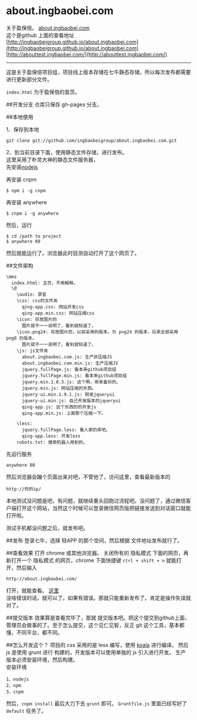 about.ingbaobei.com
===================

关于盈保倍。 [about.ingbaobei.com](http://about.ingbaobei.com/index.html)  
这个是github 上面的查看地址 [http://ingbaobeigroup.github.io/about.ingbaobei.com](http://ingbaobeigroup.github.io/about.ingbaobei.com)   [http://abouttest.ingbaobei.com/](http://abouttest.ingbaobei.com/)  

------

这是关于盈保倍项目组，项目线上版本存储在七牛静态存储，所以每次发布都需要进行更新部分文件。

```index.html``` 为于盈保倍的首页。


##开发分支
仓库只保存 gh-pages 分支。


##本地使用

1、保存到本地  
```
git clone git://github.com/ingbaobeigroup/about.ingbaobei.com.git  
```

2、到当前目录下面，使用静态文件存储，进行发布。  
这里采用了朴灵大神的静态文件服务器，  
先安装[nodejs](http://nodejs.org/)  

再安装 cnpm
```
$ npm i -g cnpm
```

再安装 anywhere
```
$ cnpm i -g anywhere
```

然后，运行
```
$ cd /path to project
$ anywhere 80
```

然后就能运行了。浏览器此时目测自动打开了这个网页了。

##文件架构
```
\mms
  index.html: 主页，不用解释。
  \@
    \audio: 录音
    \css: css的文件夹
      qing-app.css: 网站开发css
      qing-app.min.css: 网站压缩css
    \icon: 存放图片的
      图片就不一一说明了，看到就知道了。
    \icon.png24: 存放图片的，以前采用的版本，为 png24 的版本，后来全部采用 png8 的版本。
      图片就不一一说明了，看到就知道了。
    \js: js文件夹
      about.ingbaobei.com.js: 生产非压缩JS
      about.ingbaobei.com.min.js: 生产压缩JS
      jquery.fullPage.js: 看本来github项目组
      jquery.fullPage.min.js: 看本来github项目组
      jquery.min.1.8.3.js: 这个啊，用来备份的。
      jquery.min.js: 网站压缩的东西。
      jquery-ui.min.1.9.1.js: 刚发jqueryui
      jquery-ui.min.js: 自己开发版本的jqueryui
      qing-app.js: 这个东西的的开发js
      qing-app.min.js: 上面那个压缩一下。

    \less:
      jquery.fullPage.less: 看人家的库吧。
      qing-app.less: 开发less
    robots.txt: 搜索机器人用到的。
```




先运行服务
```
anywhere 80
```
然后浏览器会蹦个页面出来对吧，不管他了，访问这里，查看最新版本的
```
http://你的ip/
```


本地测试没问题是吧，有问题，就继续重头回跑过流程吧。没问题了，通过微信客户端打开这个网站，当然这个时候可以登录微信网页版把链接发送到对话窗口就能打开啦。

测试手机都没问题之后，就发布吧。

##发布
登录七牛，选择 轻APP 的那个空间，然后根据 文件地址发布就行了。

##查看效果
打开 chrome 或其他浏览器。
关闭所有的 隐私模式 下面的网页，再新打开一个 隐私模式 的网页，chrome 下面快捷键 ``` ctrl + shift + n ``` 就能打开，然后输入
```
http://about.ingbaobei.com/
```

打开，就能查看。 [这里](http://about.ingbaobei.com/)  
没啥错误的话，就可以了。如果有错误。那就只能重新发布了。肯定是操作失误就对了。

##提交版本
效果算是查看完毕了，那就 提交版本吧。把这个提交到github上面，管理员会做事的了。至于怎么提交，这个见仁见智，反正 git 这个工具，基本都懂，不同平台，都不同。


##怎么开发这个？
项目的 css 采用的是 less 编写，使用 [koala](http://koala-app.com/) 进行编译。
然后 js 是使用 grunt 进行 构建的，开发版本可以使用单独的 js 引入进行开发。
生产版本必须安装环境，然后构建。  
安装环境 
``` 
1、nodejs
2、npm
3、cnpm
```
然后，``` cnpm install ```
最后大刀下去
``` grunt ``` 即可。 ```Gruntfile.js``` 里面已经写好了 ```default``` 任务了。
